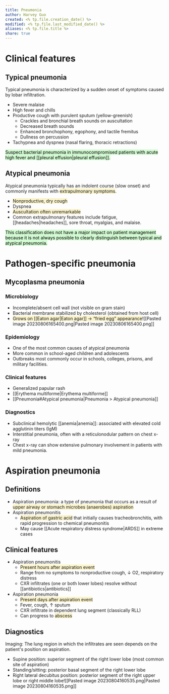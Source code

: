 ```yaml
---
title: Pneumonia
author: Harvey Guo
created: <% tp.file.creation_date() %>
modified: <% tp.file.last_modified_date() %>
aliases: <% tp.file.title %>
share: true
---
```


# Clinical features
## Typical pneumonia
Typical pneumonia is characterized by a sudden onset of symptoms caused by lobar infiltration.
- Severe malaise
- High fever and chills
- Productive cough with purulent sputum (yellow-greenish)
	- Crackles and bronchial breath sounds on auscultation
	- Decreased breath sounds
	- Enhanced bronchophony, egophony, and tactile fremitus
	- Dullness on percussion 
- Tachypnea and dyspnea (nasal flaring, thoracic retractions) 

<mark style="background: #BBFABBA6;">Suspect bacterial pneumonia in immunocompromised patients with acute high fever and [[pleural effusion|pleural effusion]].</span>
## Atypical pneumonia
Atypical pneumonia typically has an indolent course (slow onset) and commonly manifests with <span style="background:rgba(240, 200, 0, 0.2)">extrapulmonary symptoms</span>.
- <span style="background:rgba(240, 200, 0, 0.2)">Nonproductive, dry cough</span>
- Dyspnea
- <span style="background:rgba(240, 200, 0, 0.2)">Auscultation often unremarkable</span>
- Common extrapulmonary features include fatigue, [[headaches|headaches]], sore throat, myalgias, and malaise.

<mark style="background: #BBFABBA6;">This classification does not have a major impact on patient management because it is not always possible to clearly distinguish between typical and atypical pneumonia.</span>
# Pathogen-specific pneumonia
## Mycoplasma pneumonia
### Microbiology
- Incomplete/absent cell wall (not visible on gram stain) 
- Bacterial membrane stabilized by cholesterol (obtained from host cell)
- <span style="background:rgba(240, 200, 0, 0.2)">Grows on [[Eaton agar|Eaton agar]] → “fried egg” appearance</span>![[Pasted image 20230806165400.png|Pasted image 20230806165400.png]]
### Epidemiology
- One of the most common causes of atypical pneumonia
- More common in school-aged children and adolescents
- Outbreaks most commonly occur in schools, colleges, prisons, and military facilities.
### Clinical features
- Generalized papular rash
- [[Erythema multiforme|Erythema multiforme]] 
- [[Pneumonia#Atypical pneumonia|Pneumonia > Atypical pneumonia]]
### Diagnostics
- Subclinical hemolytic [[anemia|anemia]]: associated with elevated cold agglutinin titers (IgM)
- Interstitial pneumonia, often with a reticulonodular pattern on chest x-ray
- Chest x-ray can show extensive pulmonary involvement in patients with mild pneumonia.
# Aspiration pneumonia
## Definitions
- Aspiration pneumonia: a type of pneumonia that occurs as a result of <span style="background:rgba(240, 200, 0, 0.2)">upper airway or stomach microbes (anaerobes) aspiration</span>
- Aspiration pneumonitis
	- <span style="background:rgba(240, 200, 0, 0.2)">Aspiration of gastric acid</span> that initially causes tracheobronchitis, with rapid progression to chemical pneumonitis
	- May cause [[Acute respiratory distress syndrome|ARDS]] in extreme cases
## Clinical features
- Aspiration pneumonitis
	- <span style="background:rgba(240, 200, 0, 0.2)">Present hours after aspiration event</span>
	- Range from no symptoms to nonproductive cough, ↓ O2, respiratory distress
	- CXR infiltrates (one or both lower lobes) resolve without [[antibiotics|antibiotics]]
- Aspiration pneumonia
	- <span style="background:rgba(240, 200, 0, 0.2)">Present days after aspiration event</span>
	- Fever, cough, ↑ sputum
	- CXR infiltrate in dependent lung segment (classically RLL)
	- Can progress to <span style="background:rgba(240, 200, 0, 0.2)">abscess</span>
## Diagnostics
Imaging: The lung region in which the infiltrates are seen depends on the patient's position on aspiration.
- Supine position: superior segment of the right lower lobe (most common site of aspiration)
- Standing/sitting: posterior basal segment of the right lower lobe
- Right lateral decubitus position: posterior segment of the right upper lobe or right middle lobe![[Pasted image 20230804160535.png|Pasted image 20230804160535.png]]